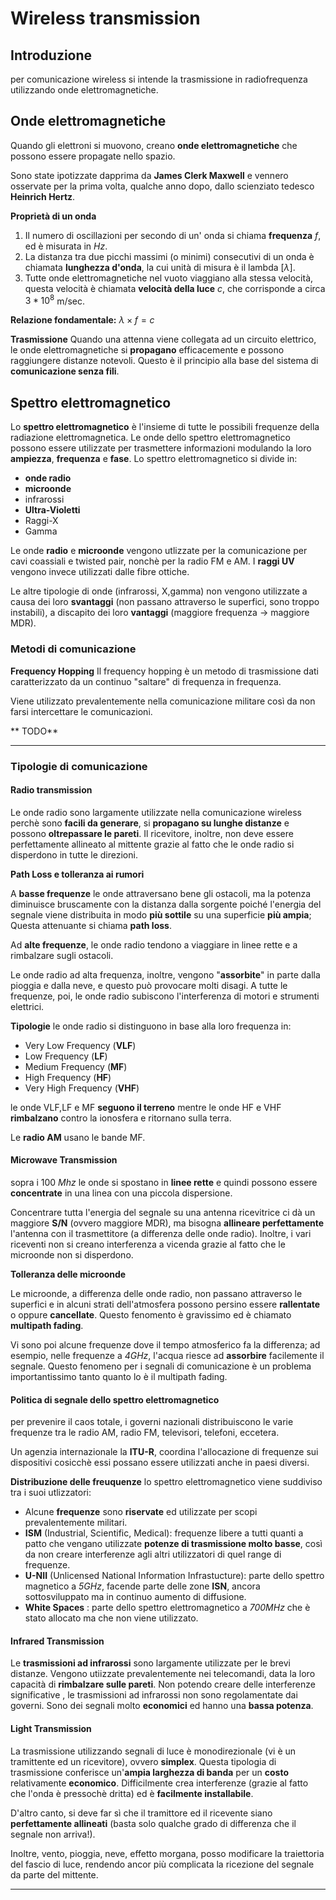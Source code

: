 # Wireless transmission

## Introduzione

per comunicazione wireless si intende la trasmissione in radiofrequenza utilizzando onde elettromagnetiche.


## Onde elettromagnetiche


Quando gli elettroni si muovono, creano **onde elettromagnetiche** che possono essere propagate nello spazio.

Sono state ipotizzate dapprima da **James Clerk Maxwell** e vennero osservate per la prima volta, qualche anno dopo, dallo scienziato tedesco **Heinrich Hertz**.

**Proprietà di un onda**
1) Il numero di oscillazioni per secondo di un' onda si chiama **frequenza** $f$, ed è misurata in $Hz$.
2) La distanza tra due picchi massimi (o minimi) consecutivi di un onda è chiamata **lunghezza d'onda**, la cui unità di misura è il lambda [$\lambda$].
3) Tutte onde elettromagnetiche nel vuoto viaggiano alla stessa velocità, questa velocità è chiamata **velocità della luce** $c$, che corrisponde a circa $3 * 10^8$ m/sec.

**Relazione fondamentale:** $\lambda\times f=c$


**Trasmissione**
Quando una attenna viene collegata ad un circuito elettrico, le onde elettromagnetiche si **propagano** efficacemente e possono raggiungere distanze notevoli.
Questo è il principio alla base del sistema di **comunicazione senza fili**.

## Spettro elettromagnetico

Lo **spettro elettromagnetico** è l'insieme di tutte le possibili frequenze della radiazione elettromagnetica. 
Le onde dello spettro elettromagnetico possono essere utilizzate per trasmettere informazioni modulando la loro **ampiezza**, **frequenza** e **fase**.
Lo spettro elettromagnetico si divide in:
- **onde radio**
- **microonde**
- infrarossi
- **Ultra-Violetti**
- Raggi-X
- Gamma

Le onde **radio** e **microonde** vengono utlizzate per la comunicazione per cavi coassiali e twisted pair, nonchè per la radio FM e AM.
I **raggi UV** vengono invece utilizzati dalle fibre ottiche.

Le altre tipologie di onde (infrarossi, X,gamma) non vengono utilizzate a causa dei loro **svantaggi** (non passano attraverso le superfici, sono troppo instabili), a discapito dei loro **vantaggi** (maggiore frequenza -> maggiore MDR). 

### Metodi di comunicazione

**Frequency Hopping**
Il frequency hopping è un metodo di trasmissione dati caratterizzato da un continuo "saltare" di frequenza in frequenza.

Viene utilizzato prevalentemente nella comunicazione militare così da non farsi intercettare le comunicazioni.

**	TODO**

***

### Tipologie di comunicazione

 #### Radio transmission
 
Le onde radio sono largamente utilizzate nella comunicazione wireless perchè  sono **facili da generare**, si **propagano su lunghe distanze** e possono **oltrepassare le pareti**.
Il ricevitore, inoltre, non deve essere perfettamente allineato al mittente grazie al fatto che le onde radio si disperdono in tutte le direzioni.

**Path Loss e tolleranza ai rumori**

A **basse frequenze** le onde attraversano bene gli ostacoli, ma la potenza diminuisce bruscamente con la distanza dalla sorgente poiché l'energia del segnale viene distribuita in modo **più sottile** su una superficie **più ampia**; Questa attenuante si chiama **path loss**. 

Ad **alte frequenze**, le onde radio tendono a viaggiare in linee rette e a rimbalzare sugli ostacoli.

Le onde radio ad alta frequenza, inoltre, vengono "**assorbite**" in parte dalla pioggia e dalla neve, e questo può provocare molti disagi.
A tutte le frequenze, poi, le onde radio subiscono l'interferenza di motori e strumenti elettrici.

**Tipologie**
le onde radio si distinguono in base alla loro frequenza in:
- Very Low Frequency (**VLF**)
- Low Frequency (**LF**)
- Medium Frequency (**MF**)
- High Frequency (**HF**)
- Very High Frequency (**VHF**)

le onde VLF,LF e MF **seguono il terreno** mentre le onde HF e VHF **rimbalzano** contro la ionosfera e ritornano sulla terra.

Le **radio AM** usano le bande MF.


#### Microwave Transmission

sopra i 100 $Mhz$ le onde si spostano in **linee rette** e quindi possono essere **concentrate** in una linea con una piccola dispersione.

Concentrare tutta l'energia del segnale su una antenna ricevitrice ci dà un maggiore **S/N** (ovvero maggiore MDR), ma bisogna **allineare perfettamente** l'antenna con il trasmettitore (a differenza delle onde radio).
Inoltre, i vari riceventi non si creano interferenza a vicenda grazie al fatto che le microonde non si disperdono.

**Tolleranza delle microonde**

Le microonde, a differenza delle onde radio, non passano attraverso le superfici e in alcuni strati dell'atmosfera possono persino essere **rallentate** o oppure **cancellate**.
Questo fenomento è gravissimo ed è chiamato **multipath fading**.

Vi sono poi alcune frequenze dove il tempo atmosferico fa la differenza; ad esempio, nelle frequenze a *4GHz*, l'acqua riesce ad **assorbire** facilemente il segnale.
Questo fenomeno per i segnali di comunicazione è un problema importantissimo tanto quanto lo è il multipath fading.

#### Politica di segnale dello spettro elettromagnetico

per prevenire il caos totale, i governi nazionali distribuiscono le varie frequenze tra le radio AM, radio FM, televisori, telefoni, eccetera.

Un agenzia internazionale la **ITU-R**, coordina l'allocazione di frequenze sui dispositivi cosicchè essi possano essere utilizzati anche in paesi diversi.

**Distribuzione delle freuquenze**
lo spettro elettromagnetico viene suddiviso tra i suoi utlizzatori:

- Alcune **frequenze** sono **riservate** ed utilizzate per scopi prevalentemente militari.
- **ISM** (Industrial, Scientific, Medical):
	frequenze libere a tutti quanti a patto che vengano utilizzate **potenze di trasmissione molto basse**, così da non creare interferenze agli altri utilizzatori di quel range di frequenze.
- **U-NII** (Unlicensed National Information Infrastucture): parte dello spettro magnetico a  *5GHz*, facende parte delle zone **ISN**, ancora sottosviluppato ma in continuo aumento di diffusione.
- **White Spaces** : parte dello spettro elettromagnetico a *700MHz* che è stato allocato ma che non viene utilizzato.

#### Infrared  Transmission

Le **trasmissioni ad infrarossi** sono largamente utilizzate per le brevi distanze.
Vengono utiizzate prevalentemente nei telecomandi, data la loro capacità di **rimbalzare sulle pareti**.
Non potendo creare delle interferenze significative , le trasmissioni ad infrarossi non sono regolamentate dai governi.
Sono dei segnali molto **economici** ed hanno una **bassa potenza**.

#### Light Transmission

La trasmissione utilizzando segnali di luce è monodirezionale (vi è un tramittente ed un ricevitore), ovvero **simplex**.
Questa tipologia di trasmissione conferisce un'**ampia larghezza di banda** per un **costo** relativamente **economico**.
Difficilmente crea interferenze (grazie al fatto che l'onda è pressochè dritta) ed è **facilmente installabile**.

D'altro canto, si deve far sì che il tramittore ed il ricevente siano **perfettamente allineati** (basta solo qualche grado di differenza che il segnale non arriva!).

Inoltre, vento, pioggia, neve, effetto morgana, posso modificare la traiettoria del fascio di luce, rendendo ancor più complicata la ricezione del segnale da parte del mittente.
***









